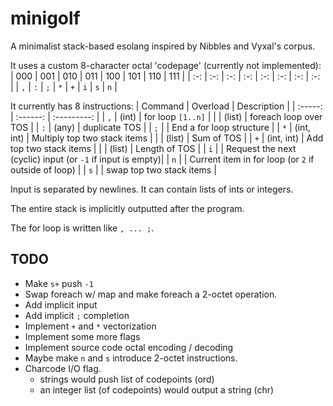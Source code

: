 # minigolf
A minimalist stack-based esolang inspired by Nibbles and Vyxal's corpus.

It uses a custom 8-character octal 'codepage' (currently not implemented):
| 000 | 001 | 010 | 011 | 100 | 101 | 110 | 111 |
| :-: | :-: | :-: | :-: | :-: | :-: | :-: | :-: | 
| `,` | `:` | `;` | `*` | `+` | `i` | `s` | `n` |

It currently has 8 instructions:
| Command | Overload | Description |
| :-----: | :------: | :---------: |
| `,`     | (int)    | for loop `[1..n]` |
|         | (list)   | foreach loop over TOS |
| `:`     | (any)    | duplicate TOS |
| `;`     |          | End a for loop structure |
| `*`     | (int, int) | Multiply top two stack items |
|         | (list) | Sum of TOS |
| `+`     | (int, int) | Add top two stack items |
|         | (list) | Length of TOS |
| `i`     |        | Request the next (cyclic) input (or `-1` if input is empty)|
| `n`     |        | Current item in for loop (or `2` if outside of loop) |
| `s`     |        | swap top two stack items |

Input is separated by newlines. It can contain lists of ints or integers.

The entire stack is implicitly outputted after the program.

The for loop is written like `, ... ;`.

## TODO
* Make `s+` push `-1`
* Swap foreach w/ map and make foreach a 2-octet operation.
* Add implicit input
* Add implicit `;` completion
* Implement `+` and `*` vectorization
* Implement some more flags
* Implement source code octal encoding / decoding
* Maybe make `n` and `s` introduce 2-octet instructions.
* Charcode I/O flag.
  * strings would push list of codepoints (ord)
  * an integer list (of codepoints) would output a string (chr)
